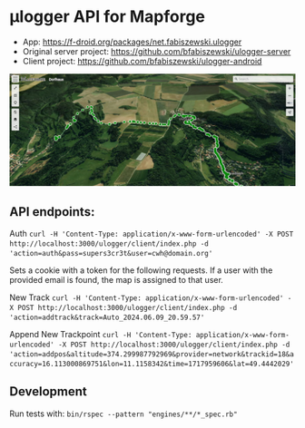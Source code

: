 # µlogger API for Mapforge

* App: https://f-droid.org/packages/net.fabiszewski.ulogger
* Original server project: https://github.com/bfabiszewski/ulogger-server
* Client project: https://github.com/bfabiszewski/ulogger-android

![Mapforge µlogger track](https://github.com/digitaltom/mapforge/blob/main/engines/ulogger/docs/track.jpg?raw=true)

## API endpoints:
Auth
`curl -H 'Content-Type: application/x-www-form-urlencoded' -X POST http://localhost:3000/ulogger/client/index.php -d 'action=auth&pass=supers3cr3t&user=cwh@domain.org'`

Sets a cookie with a token for the following requests. If a user with the provided email is found, the map is assigned to that user.

New Track
`curl -H 'Content-Type: application/x-www-form-urlencoded' -X POST http://localhost:3000/ulogger/client/index.php -d 'action=addtrack&track=Auto_2024.06.09_20.59.57'`

Append New Trackpoint
`curl -H 'Content-Type: application/x-www-form-urlencoded' -X POST http://localhost:3000/ulogger/client/index.php -d 'action=addpos&altitude=374.299987792969&provider=network&trackid=18&accuracy=16.113000869751&lon=11.1158342&time=1717959606&lat=49.4442029'`

## Development

Run tests with: `bin/rspec --pattern "engines/**/*_spec.rb"`
